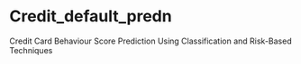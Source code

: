 # Credit_default_predn
Credit Card Behaviour Score Prediction Using Classification and Risk-Based Techniques

